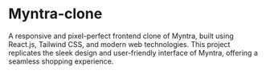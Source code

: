 # Myntra-clone
A responsive and pixel-perfect frontend clone of Myntra, built using React.js, Tailwind CSS, and modern web technologies. This project replicates the sleek design and user-friendly interface of Myntra, offering a seamless shopping experience.
